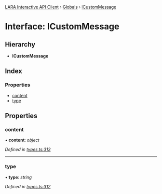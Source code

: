 [LARA Interactive API Client](../README.md) › [Globals](../globals.md) › [ICustomMessage](icustommessage.md)

# Interface: ICustomMessage

## Hierarchy

* **ICustomMessage**

## Index

### Properties

* [content](icustommessage.md#content)
* [type](icustommessage.md#type)

## Properties

###  content

• **content**: *object*

*Defined in [types.ts:313](../../../lara-typescript/src/interactive-api-client/types.ts#L313)*

___

###  type

• **type**: *string*

*Defined in [types.ts:312](../../../lara-typescript/src/interactive-api-client/types.ts#L312)*
